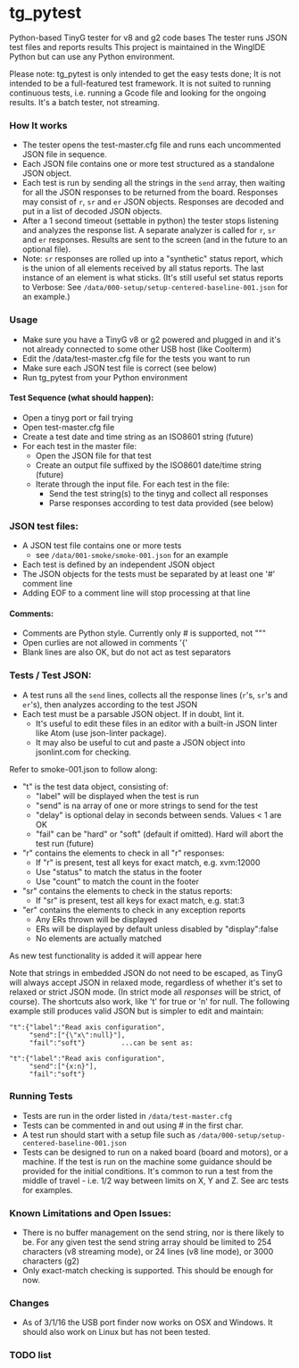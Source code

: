 
# tg_pytest

Python-based TinyG tester for v8 and g2 code bases
The tester runs JSON test files and reports results
This project is maintained in the WingIDE Python but can use any Python environment.

Please note: tg_pytest is only intended to get the easy tests done;
It is not intended to be a full-featured test framework. It is not suited
to running continuous tests, i.e. running a Gcode file and looking for the
ongoing results. It's a batch tester, not streaming.

### How It works
 - The tester opens the test-master.cfg file and runs each uncommented JSON file in sequence.
 - Each JSON file contains one or more test structured as a standalone JSON object.
 - Each test is run by sending all the strings in the `send` array, then waiting for all the JSON responses to be returned from the board. Responses may consist of `r`, `sr` and `er` JSON objects. Responses are decoded and put in a list of decoded JSON objects.
 - After a 1 second timeout (settable in python) the tester stops listening and analyzes the response list. A separate analyzer is called for `r`, `sr` and `er` responses. Results are sent to the screen (and in the future to an optional file).
 - Note: `sr` responses are rolled up into a "synthetic" status report, which is the union of all elements received by all status reports. The last instance of an element is what sticks. (It's still useful set status reports to Verbose: See `/data/000-setup/setup-centered-baseline-001.json` for an example.)

### Usage

  - Make sure you have a TinyG v8 or g2 powered and plugged in and it's
      not already connected to some other USB host (like Coolterm)
  - Edit the /data/test-master.cfg file for the tests you want to run
  - Make sure each JSON test file is correct (see below)
  - Run tg_pytest from your Python environment

#### Test Sequence (what should happen):

  - Open a tinyg port or fail trying
  - Open test-master.cfg file
  - Create a test date and time string as an ISO8601 string (future)
  - For each test in the master file:
    - Open the JSON file for that test
    - Create an output file suffixed by the ISO8601 date/time string (future)
    - Iterate through the input file. For each test in the file:
      - Send the test string(s) to the tinyg and collect all responses
      - Parse responses according to test data provided (see below)

### JSON test files:

  - A JSON test file contains one or more tests
    - see `/data/001-smoke/smoke-001.json` for an example
  - Each test is defined by an independent JSON object
  - The JSON objects for the tests must be separated by at least one '#' comment line
  - Adding EOF to a comment line will stop processing at that line

#### Comments:

  - Comments are Python style. Currently only # is supported, not """
  - Open curlies are not allowed in comments '{'
  - Blank lines are also OK, but do not act as test separators

### Tests / Test JSON:

  - A test runs all the `send` lines, collects all the response lines
      (`r`'s, `sr`'s and `er`'s), then analyzes according to the test JSON   
  - Each test must be a parsable JSON object. If in doubt, lint it.
    - It's useful to edit these files in an editor with a built-in
      JSON linter like Atom (use json-linter package).
    - It may also be useful to cut and paste a JSON object into jsonlint.com for checking.

Refer to smoke-001.json to follow along:

  - "t" is the test data object, consisting of:
    - "label" will be displayed when the test is run
    - "send" is na array of one or more strings to send for the test
    - "delay" is optional delay in seconds between sends. Values < 1 are OK
    - "fail" can be "hard" or "soft" (default if omitted). Hard will abort the test run (future)
  - "r" contains the elements to check in all "r" responses:
    - If "r" is present, test all keys for exact match, e.g. xvm:12000
    - Use "status" to match the status in the footer
    - Use "count" to match the count in the footer
  - "sr" contains the elements to check in the status reports:
    - If "sr" is present, test all keys for exact match, e.g. stat:3
  - "er" contains the elements to check in any exception reports
    - Any ERs thrown will be displayed
    - ERs will be displayed by default unless disabled by "display":false
    - No elements are actually matched

As new test functionality is added it will appear here<br>

Note that strings in embedded JSON do not need to be escaped, as TinyG will always accept JSON in relaxed mode, regardless of whether it's set to relaxed or strict JSON mode. (In strict mode all *responses* will be strict, of course). The shortcuts also work, like 't' for true or 'n' for null. The following example still produces valid JSON but is simpler to edit and maintain:

    "t":{"label":"Read axis configuration",
         "send":["{\"x\":null}"],
         "fail":"soft"}         ...can be sent as:

    "t":{"label":"Read axis configuration",
         "send":["{x:n}"],
         "fail":"soft"}

### Running Tests
   - Tests are run in the order listed in `/data/test-master.cfg`
   - Tests can be commented in and out using # in the first char.
   - A test run should start with a setup file such as `/data/000-setup/setup-centered-baseline-001.json`
   - Tests can be designed to run on a naked board (board and motors), or a machine. If the test is run on the machine some guidance should be provided for the initial conditions. It's common to run a test from the middle of travel - i.e. 1/2 way between limits on X, Y and Z. See arc tests for examples.

### Known Limitations and Open Issues:
  - There is no buffer management on the send string, nor is there likely to be. For any given test the send string array should be limited to 254 characters (v8 streaming mode), or 24 lines (v8 line mode), or 3000 characters (g2)  
  - Only exact-match checking is supported. This should be enough for now.

### Changes
- As of 3/1/16 the USB port finder now works on OSX and Windows. It should also work on Linux but has not been tested.

### TODO list
